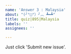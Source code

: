 ```yaml
---
name: 'Answer 3 : Malaysia'
about: "(╯°□°）╯︵ ┻━┻"
title: quiz|895|Malaysia
labels: ''
assignees: ''

---
```


Just click 'Submit new issue'.
